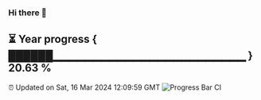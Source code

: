 ### Hi there 👋
⏳ Year progress { ██████▁▁▁▁▁▁▁▁▁▁▁▁▁▁▁▁▁▁▁▁▁▁▁▁ } 20.63 %
---
⏰ Updated on Sat, 16 Mar 2024 12:09:59 GMT
![Progress Bar CI](https://github.com/Moyi321/Moyi321/workflows/Progress%20Bar%20CI/badge.svg)
